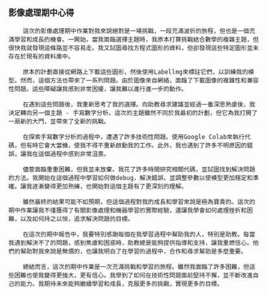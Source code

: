 <h3 id="philosophy">影像處理期中心得</h3>

        這次的影像處理期中作業對我來說絕對是一場挑戰，一段充滿波折的旅程，但也是一個充滿學習和成長的機會。一開始，當我面臨選擇主題時，我原本打算挑戰結合數學的複雜主題，但很快我就發現這條路並不容易走。我又試圖尋找方程式圖形的資料，但卻發現這些特定圖形並未存在於現有的資料庫中。

        原本的計劃直接從網路上下載這些圖形，然後使用Labellmg來標註它們，以訓練我的模型。然而，這個方法也帶來了一系列問題。由於圖像來自網絡，面臨了下載圖像的複雜性和兼容性問題。這些障礙讓我感到非常困擾，讓我難以進行進一步的動作。
   
        在遇到這些問題後，我重新思考了我的選擇。向助教尋求建議並經過一番深思熟慮後，我決定轉向另一個主題 - 手寫數字分析。這次的主題雖然不同於我最初的計劃，但它為我打開了一扇新的大門，並帶來了全新的挑戰。
        
        在探索手寫數字分析的過程中，遭遇了許多技術性問題。使用Google Colab來執行代碼，但有時它會大當機，使我不得不重新啟動我的工作。此外，我也遇到了許多不明原因的錯誤，讓我在這個過程中感到非常沮喪。
    
        儘管面臨重重困難，但我並未放棄。我花了許多時間研究相關代碼，並試圖找到解決問題的方法。我開始在這個過程中學習如何做debug，解決錯誤，並調整參數以使模型更加穩定和準確。讓我逐漸變得更加熟練，也開始對這個主題有了更深刻的理解。
    
        雖然最終的結果可能不如預期，但這個過程對我的成長和學習來說是極為寶貴的。這次的期中作業讓我不僅獲得了有關影像處理和機器學習的實際經驗，還讓我學會如何處理挫折和困難，以及如何持之以恒，追求解決問題的目標。
    
        在這次的期中報告中，我要特別感謝每個在我學習過程中幫助我的人，特別是助教。每當我遇到解決不了的問題，感到焦慮和困惑時，助教總是能夠提供指導和支持，讓我重燃信心。他們的幫助對我來說是無價的，也讓我明白了在學習的過程中，合作和尋求幫助是多麼重要。

        總結而言，這次的期中作業是一次充滿挑戰和學習的旅程。雖然我面臨了許多困難，但這些困難也使我變得更強大，更有信心。我學到了如何在技術性問題面前堅持不懈，並不斷改進自己的能力。我期待未來能夠繼續學習和成長，克服更多的挑戰，實現更多的目標。
